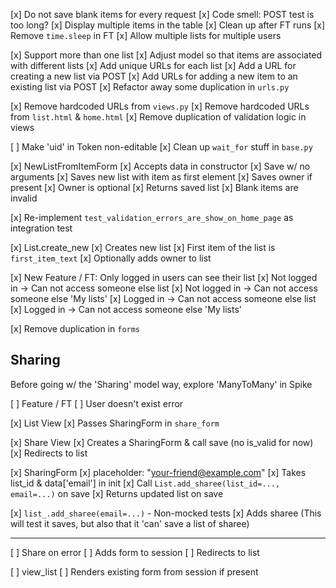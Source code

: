 [x] Do not save blank items for every request
[x] Code smell: POST test is too long?
[x] Display multiple items in the table
[x] Clean up after FT runs
[x] Remove `time.sleep` in FT
[x] Allow multiple lists for multiple users

[x] Support more than one list
  [x] Adjust model so that items are associated with different lists
  [x] Add unique URLs for each list
  [x] Add a URL for creating a new list via POST
  [x] Add URLs for adding a new item to an existing list via POST
  [x] Refactor away some duplication in `urls.py`

[x] Remove hardcoded URLs from `views.py`
[x] Remove hardcoded URLs from `list.html` & `home.html`
[x] Remove duplication of validation logic in views

[ ] Make 'uid' in Token non-editable
[x] Clean up `wait_for` stuff in `base.py`

[x] NewListFromItemForm
  [x] Accepts data in constructor
  [x] Save w/ no arguments
    [x] Saves new list with item as first element
    [x] Saves owner if present
    [x] Owner is optional
    [x] Returns saved list
  [x] Blank items are invalid

[x] Re-implement `test_validation_errors_are_show_on_home_page` as integration test

[x] List.create_new
  [x] Creates new list
  [x] First item of the list is `first_item_text`
  [x] Optionally adds owner to list


[x] New Feature / FT: Only logged in users can see their list
  [x] Not logged in -> Can not access someone else list
  [x] Not logged in -> Can not access someone else 'My lists'
  [x] Logged in -> Can not access someone else list
  [x] Logged in -> Can not access someone else 'My lists'

[x] Remove duplication in `forms`


## Sharing

Before going w/ the 'Sharing' model way, explore 'ManyToMany' in Spike


[ ] Feature / FT
  [ ] User doesn't exist error

[x] List View
  [x] Passes SharingForm in `share_form`

[x] Share View
  [x] Creates a SharingForm & call save (no is_valid for now)
  [x] Redirects to list

[x] SharingForm
  [x] placeholder: "your-friend@example.com"
  [x] Takes list_id & data['email'] in init
  [x] Call `List.add_sharee(list_id=..., email=...)` on save
  [x] Returns updated list on save


[x] `list_.add_sharee(email=...)` - Non-mocked tests
  [x] Adds sharee
      (This will test it saves, but also that it 'can' save a list of sharee)



------------------------
[ ] Share on error 
  [ ] Adds form to session
  [ ] Redirects to list

[ ] view_list
  [ ] Renders existing form from session if present
